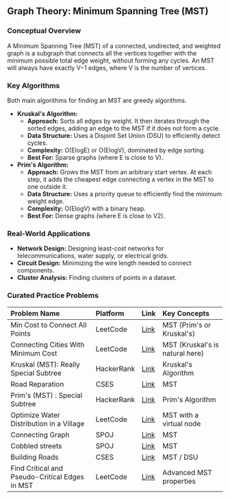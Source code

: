 
## **Graph Theory: Minimum Spanning Tree (MST)**

### **Conceptual Overview**

A Minimum Spanning Tree (MST) of a connected, undirected, and weighted graph is a subgraph that connects all the vertices together with the minimum possible total edge weight, without forming any cycles. An MST will always have exactly V−1 edges, where V is the number of vertices.

### **Key Algorithms**

Both main algorithms for finding an MST are greedy algorithms.

* **Kruskal's Algorithm:**  
  * **Approach:** Sorts all edges by weight. It then iterates through the sorted edges, adding an edge to the MST if it does not form a cycle.  
  * **Data Structure:** Uses a Disjoint Set Union (DSU) to efficiently detect cycles.  
  * **Complexity:** O(ElogE) or O(ElogV), dominated by edge sorting.  
  * **Best For:** Sparse graphs (where E is close to V).  
* **Prim's Algorithm:**  
  * **Approach:** Grows the MST from an arbitrary start vertex. At each step, it adds the cheapest edge connecting a vertex in the MST to one outside it.  
  * **Data Structure:** Uses a priority queue to efficiently find the minimum weight edge.  
  * **Complexity:** O(ElogV) with a binary heap.  
  * **Best For:** Dense graphs (where E is close to V2).

### **Real-World Applications**

* **Network Design:** Designing least-cost networks for telecommunications, water supply, or electrical grids.  
* **Circuit Design:** Minimizing the wire length needed to connect components.  
* **Cluster Analysis:** Finding clusters of points in a dataset.

### **Curated Practice Problems**

| Problem Name | Platform | Link | Key Concepts |
| :---- | :---- | :---- | :---- |
| Min Cost to Connect All Points | LeetCode | [Link](https://leetcode.com/problems/min-cost-to-connect-all-points/) | MST (Prim's or Kruskal's) |
| Connecting Cities With Minimum Cost | LeetCode | [Link](https://leetcode.com/problems/connecting-cities-with-minimum-cost/) | MST (Kruskal's is natural here) |
| Kruskal (MST): Really Special Subtree | HackerRank | [Link](https://www.hackerrank.com/challenges/kruskalmstrsub/problem) | Kruskal's Algorithm |
| Road Reparation | CSES | [Link](https://cses.fi/problemset/task/1675) | MST |
| Prim's (MST) : Special Subtree | HackerRank | [Link](https://www.hackerrank.com/challenges/primsmstsub/problem) | Prim's Algorithm |
| Optimize Water Distribution in a Village | LeetCode | [Link](https://leetcode.com/problems/optimize-water-distribution-in-a-village/) | MST with a virtual node |
| Connecting Graph | SPOJ | [Link](https://www.spoj.com/problems/CSTREET/) | MST |
| Cobbled streets | SPOJ | [Link](https://www.spoj.com/problems/COBBLED/) | MST |
| Building Roads | CSES | [Link](https://cses.fi/problemset/task/1666) | MST / DSU |
| Find Critical and Pseudo-Critical Edges in MST | LeetCode | [Link](https://leetcode.com/problems/find-critical-and-pseudo-critical-edges-in-minimum-spanning-tree/) | Advanced MST properties |
